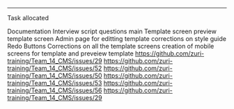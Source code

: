 ***
Task allocated

Documentation
Interview script questions
main Template screen
preview template screen
Admin page for editting template
corrections on style guide
Redo Buttons
Corrections on all the template screens
creation of mobile screens for template and preveiew template
https://github.com/zuri-training/Team_14_CMS/issues/29
https://github.com/zuri-training/Team_14_CMS/issues/52
https://github.com/zuri-training/Team_14_CMS/issues/50
https://github.com/zuri-training/Team_14_CMS/issues/53
https://github.com/zuri-training/Team_14_CMS/issues/56
https://github.com/zuri-training/Team_14_CMS/issues/29
